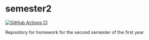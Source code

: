 # semester2
[![GitHub Actions CI](https://github.com/Artem-Nesterenko2005/semester2/actions/workflows/CI.yml/badge.svg)](https://github.com/Artem-Nesterenko2005/semester2/actions/workflows/CI.yml)

Repository for homework for the second semester of the first year
